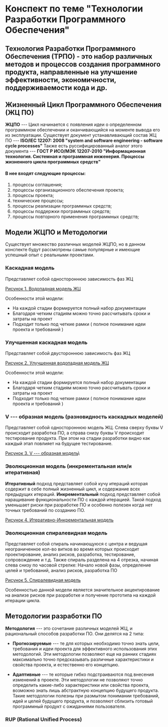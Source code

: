 # Конспект по теме "Технологии Разработки Программного Обеспечения"

##  Технология Разработки Программного Обеспечения  (ТРПО) - это набор различных методов и процессов создания программного продукта, направленные на улучшение эффективности, экономичности, поддерживаемости кода и др.

## Жизненный Цикл Программного Обеспечения (ЖЦ ПО)
**ЖЦПО** --- Цикл начинается с появления идеи о определенном программном обеспечении и оканчивающийся на моменте вывода его из эксплуатации.
Существует документ устанавливающий состав ЖЦ ПО --- **ISO/IEC 12207: 2008 "system and software engineering - software cycle processes"**
Также есть руссифицированный аналог этого документа --- **ГОСТ Р ИСО/МЭК 12207-2010 "Информационная технология. Системная и программная инженерия. Процессы жизненного цикла программных средств"**
#### В нее входят следующие процессы: 
1) процессы соглашения;
2) процессы организационного обеспечения проекта;
3) процессы проекта;
4) технические процессы;
5) процессы реализации программных средств;
6) процессы поддержки программных средств;
7) процессы повторного применения программных средств;

## Модели ЖЦПО и Методологии
Существует множество различных моделей ЖЦПО, но в данном конспекте будут рассмотрены самые популярные и имеющие успешный опыт с реальными проектами.
### Каскадная модель 
Представляет собой одностороннюю зависимость фаз ЖЦ 

[Рисунок 1. Водопадная модель ЖЦ]('../src/waterfall.jpg')

Особенности этой модели:
- На каждой стадии формируется полный набор документации
- Благодаря четким стадиям можно точно рассчитывать сроки и затраты на проект
- Подходит только под четкие рамки ( полное понимание идеи проекта и требований )

### Улучшенная каскадная модель 
Представляет собой двустороннюю зависимость фаз ЖЦ

[Рисунок 2. Улучшенная водопадная модель ЖЦ](https://java9.ru/wp-content/uploads/2017/06/91.jpg) 

Особенности этой модели:
- На каждой стадии формируется полный набор документации
- Благодаря четким стадиям можно точно рассчитывать сроки и затраты на проект
- Подходит только под четкие рамки ( полное понимание идеи проекта и требований )

### V --- образная модель (разновидность каскадных моделей)
Представляет собой одностороннюю модель ЖЦ. Слева сверху буквы V происходит разработка ПО, а справа снизу буквы V происходит тестирование продукта. При этом на стадии разработки видно как каждый этап повлияет на будущее тестирование.

[Рисунок 3. V --- образная модель]('/src/v.png')\

### Эволюционная модель (инкрементальная или/и итеративная)
**Итеративный** подход представляет собой кучу итераций которая содержит в себе полный жизненный цикл, и содержание всех предыдущих итераций.
**Инкрементальный** подход представляет собой наращивание функциональности ПО с каждой итерацией. Такой подход уменьшает риски при разработке ПО и особенно полезен когда нет точных требований по созданию ПО.

[Рисунок 4. Итеративно-Инкрементальная модель]('/src/iterazia.jpg')

###  Эволюционная спиралевидная модель 
Представляет собой спираль начинающуюся с центра и ведущая неограниченное кол-во витков во время которых происходит проектирование, анализ рисков, разработка, тестирование, сопровождение и т.д.
Также спираль разделена на 4 отрезка, начиная слева снизу по часовой стрелке: Начало новой фазы, определение целей и требований, анализ рисков, разработка ПО

[Рисунок 5. Спиралевидная модель]('/src/spiral.jpg')

Особенностью данной модели является значительное акцентирование на анализе рисков при разработке и получение прототипа на каждой итерации цикла.

## Методологии разработки ПО
**Методология** --- это сочетание различных моделей ЖЦ, и рациональный способов разработки ПО. Они делятся на 2 типа: 
- **Прогнозируемые** --- те для которых необходимо точно знать цели, требования и идеи проекта для эффективного использования этих методологий. Эти методологии позволяют еще на ранних стадиях максимально точно предсказывать различные характеристики и свойства проекта, и естественно его концепцию.

- **Адаптивные** --- те которые гибко подстраиваются под внесения изменений в проекте.
Эти методологии не позволяют точно определить какие-либо характеристики или свойства проекта, возможно знать лишь абстрактную концепцию будущего продукта. Такие методологии полезны при размытом понимании требований, идей и целей будущего продукта, и позволяют сблизить готовый программный продукт с ожиданиями пользователя. 

### RUP (Rational Unified Process)
